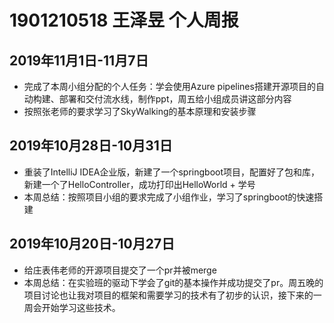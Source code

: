 # 1901210518 王泽昱 个人周报
## 2019年11月1日-11月7日
* 完成了本周小组分配的个人任务：学会使用Azure pipelines搭建开源项目的自动构建、部署和交付流水线，制作ppt，周五给小组成员讲这部分内容
* 按照张老师的要求学习了SkyWalking的基本原理和安装步骤
## 2019年10月28日-10月31日
* 重装了IntelliJ IDEA企业版，新建了一个springboot项目，配置好了包和库，新建一个了HelloController，成功打印出HelloWorld + 学号
* 本周总结：按照项目小组的要求完成了小组作业，学习了springboot的快速搭建
## 2019年10月20日-10月27日
* 给庄表伟老师的开源项目提交了一个pr并被merge
* 本周总结：在实验班的驱动下学会了git的基本操作并成功提交了pr。周五晚的项目讨论也让我对项目的框架和需要学习的技术有了初步的认识，接下来的一周会开始学习这些技术。
